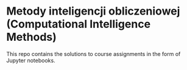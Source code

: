 # Metody inteligencji obliczeniowej (Computational Intelligence Methods)

This repo contains the solutions to course assignments in the form of Jupyter notebooks.